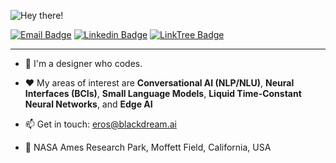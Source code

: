 ![Hey there!](https://media.tenor.com/acihnolEVYAAAAAC/goku-hi.gif)
 
[![Email Badge](https://img.shields.io/badge/-Email-c14438?style=flat-square&logo=Gmail&logoColor=white&link=mailto:eros@theotherEros.com)](mailto:eros@theotherEros.com)
[![Linkedin Badge](https://img.shields.io/badge/-LinkedIn-blue?style=flat-square&logo=Linkedin&logoColor=white&link=https://www.linkedin.com/in/erosmarcello)](https://www.linkedin.com/in/erosmarcello/)
[![LinkTree Badge](https://img.shields.io/badge/Press-12100E?style=flat-square&logo=medium&logoColor=green&link=https://linktr.ee/erosmarcello/)](https://linktr.ee/erosmarcello/)

--- 

- 🧠 I'm a designer who codes.

- ❤️ My areas of interest are **Conversational AI (NLP/NLU)**, **Neural Interfaces (BCIs)**, **Small Language Models**, **Liquid Time-Constant Neural Networks**, and  **Edge AI** 
    
- 📫 Get in touch: [eros@blackdream.ai](mailto:eros@blackdream.ai)
    
- 📍 NASA Ames Research Park, Moffett Field, California, USA 
